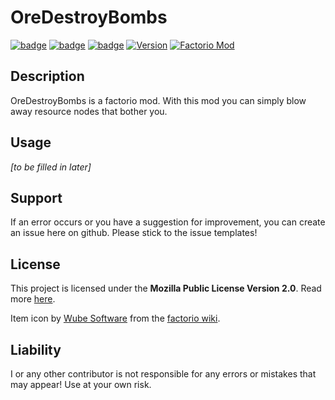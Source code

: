 # OreDestroyBombs
[![badge](https://img.shields.io/github/license/scolastico/OreDestroyBombs)](https://github.com/scolastico/OreDestroyBombs/blob/main/LICENSE)
[![badge](https://img.shields.io/github/languages/code-size/scolastico/OreDestroyBombs)](#)
[![badge](https://img.shields.io/github/issues/scolastico/OreDestroyBombs)](https://github.com/scolastico/OreDestroyBombs/issues)
[![Version](https://img.shields.io/github/v/tag/scolastico/OreDestroyBombs?label=version)](https://github.com/scolastico/OreDestroyBombs/releases)
[![Factorio Mod](https://img.shields.io/badge/-Factorio%20Mod-green)](#)

## Description
OreDestroyBombs is a factorio mod. With this mod you can simply blow away resource nodes that bother you.

## Usage
*[to be filled in later]*

## Support
If an error occurs or you have a suggestion for improvement, you can create an issue here on github. Please stick to the issue templates!

## License
This project is licensed under the **Mozilla Public License Version 2.0**. Read more [here](https://www.mozilla.org/en-US/MPL/2.0/).

Item icon by [Wube Software](https://www.factorio.com) from the [factorio wiki](https://wiki.factorio.com/Category:Game_images).

## Liability
I or any other contributor is not responsible for any errors or mistakes that may appear! Use at your own risk.

